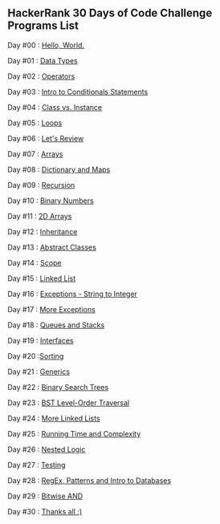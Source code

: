 HackerRank 30 Days of Code Challenge Programs List
--------------------------------------------------
Day #00 : <a href="HelloWorld.java">Hello, World.</a>

Day #01 : <a href="DataTypesDemo.java.java">Data Types</a>

Day #02 : <a href="OperatorsDemo.java">Operators</a>

Day #03 : <a href="ConditionalsDemo.java">Intro to Conditionals Statements</a>

Day #04 : <a href="InstanceDemo.java">Class vs. Instance</a>

Day #05 : <a href="LoopsDemo.java">Loops</a>

Day #06 : <a href="StringLoopDemo.java">Let's Review</a>

Day #07 : <a href="ArraysDemo.java">Arrays</a>

Day #08 : <a href="DictionaryAndMaps.java">Dictionary and Maps</a>

Day #09 : <a href="RecursionDemo.java">Recursion</a>

Day #10 : <a href="BinaryNumberDemo.java">Binary Numbers</a>

Day #11 : <a href="2DArraysDemo.java">2D Arrays</a>

Day #12 : <a href="InheritanceDemo.java">Inheritance</a>

Day #13 : <a href="AbstractClassDemo.java">Abstract Classes</a>

Day #14 : <a href="ScopeDemo.java">Scope</a>

Day #15 : <a href="#">Linked List</a>

Day #16 : <a href="#">Exceptions - String to Integer</a>

Day #17 : <a href="#">More Exceptions</a>

Day #18 : <a href="#">Queues and Stacks</a>

Day #19 : <a href="#">Interfaces</a>

Day #20 :<a href="#">Sorting</a>

Day #21 : <a href="#">Generics</a>

Day #22 : <a href="#">Binary Search Trees</a>

Day #23 : <a href="#">BST Level-Order Traversal</a>

Day #24 : <a href="#">More Linked Lists</a>

Day #25 : <a href="#">Running Time and Complexity</a>

Day #26 : <a href="#">Nested Logic</a>

Day #27 : <a href="#">Testing</a>

Day #28 : <a href="#">RegEx, Patterns and Intro to Databases</a>

Day #29 : <a href="#">Bitwise AND</a>

Day #30 : <a href="#">Thanks all :)</a>
